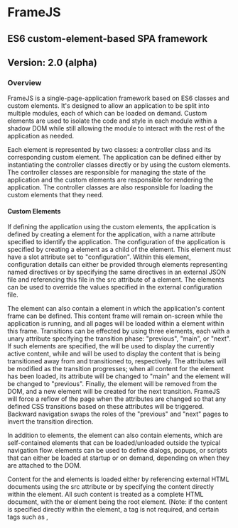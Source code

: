 # FrameJS
## ES6 custom-element-based SPA framework

## Version: 2.0 (alpha)

### Overview

FrameJS is a single-page-application framework based on ES6 classes and custom elements. It's designed to allow an
application to be split into multiple modules, each of which can be loaded on demand. Custom elements are used to
isolate the code and style in each module within a shadow DOM while still allowing the module to interact with the
rest of the application as needed.

Each element is represented by two classes: a controller class and its corresponding custom element. The application
can be defined either by instantiating the controller classes directly or by using the custom elements. The
controller classes are responsible for managing the state of the application and the custom elements are responsible
for rendering the application. The controller classes are also responsible for loading the custom elements that
they need.

#### Custom Elements

If defining the application using the custom elements, the application is defined by creating a <fjs-app> element
for the application, with a name attribute specified to identify the application. The configuration of the application
is specified by creating a <fjs-config> element as a child of the <fjs-app> element. This element must have a slot
attribute set to "configuration". Within this element, configuration details can either be provided through <fjs-property>
elements representing named directives or by specifying the same directives in an external JSON file and referencing
this file in the src attribute of a <fjs-configfile> element. The <fjs-property> elements can be used to override the
values specified in the external configuration file.

The <fjs-app> element can also contain a <fjs-frame> element in which the application's content frame can be defined.
This content frame will remain on-screen while the application is running, and all pages will be loaded within a
<fjs-page> element within this frame. Transitions can be effected by using three <fjs-page> elements, each with a
unary attribute specifying the transition phase: "previous", "main", or "next". If such elements are specified, the
<fjs-page main> will be used to display the currently active content, while <fjs-page previous> and <fjs-page next>
will be used to display the content that is being transitioned away from and transitioned to, respectively. The attributes
will be modified as the transition progresses; when all content for the <fjs-page next> element has been loaded, its
attribute will be changed to "main" and the <fjs-page main> element will be changed to "previous". Finally, the
<fjs-page previous> element will be removed from the DOM, and a new <fjs-page next> element will be created for the
next transition. FrameJS will force a reflow of the page when the attributes are changed so that any defined CSS
transitions based on these attributes will be triggered. Backward navigation swaps the roles of the "previous" and "next"
pages to invert the transition direction.

In addition to <fjs-page> elements, the <fjs-frame> element can also contain <fjs-module> elements, which are self-contained
elements that can be loaded/unloaded outside the typical navigation flow. <fjs-module> elements can be used to define
dialogs, popups, or scripts that can either be loaded at startup or on demand, depending on when they are attached to
the DOM.

Content for the <fjs-module> and <fjs-page> elements is loaded either by referencing external HTML documents using the
src attribute or by specifying the content directly within the element. All such content is treated as a complete
HTML document, with the <fjs-page> or <fjs-module> element being the root element. (Note: if the content is specified
directly within the element, a <html> tag is not required, and certain tags such as <head>, <title>, <body>, and others
that can only appear once in a document, as well as any <script> or <style> tags that are not intended to be run immediately
when the application is loaded, must be prefixed with "fjs-".) Any modules loaded in this manner may be added to either
a <fjs-loaded-modules> or <fjs-cache> element within the <fjs-app> element (only one of each such element is allowed
within the <fjs-app> element, and these will be created automatically if not specified). Modules placed in <fjs-loaded-modules>
will be loaded and run immediately when the application is loaded, while modules placed in <fjs-cache> will be loaded
immediately but will not be run until initialized by the application. Modules that are intended to be cloned and
initialized independently should be placed in <fjs-cache>, while modules that are primarily intended to be used to
compartmentalize application-wide code and style should be placed in <fjs-loaded-modules>.

#### Custom Elements

If defining the application using the controller classes, the application is defined by creating an instance of the
FrameJSApp class, using the desired app name as the single argument to the constructor. If a <fjs-app> element already
exists in the DOM with the given name, this element will be associated with the FrameJSApp instance. Otherwise, a new
<fjs-app> element will be created with the given name; this will need to be added to the DOM in order to initialize the
application. This element (of class FrameJSAppElement) can be accessed through the FrameJSApp.rootElement property.

The configuration of this application is specified in the FrameJSApp.config property, which is an object containing
the configuration directives as they would be defined in an external JSON file. (Such a file can be used instead by
calling the FrameJSApp.config.fromFile() method using the path to the file as the argument.) Modules and pages can
be defined by creating instances of the FrameJSModule and FrameJSPage classes, respectively, and added to the application
using either the FrameJSApp.loadModule() or FrameJSApp.addToCache() methods, depending on whether the module should
be loaded immediately or not. (FrameJSPage instances can only be added with the latter.) Modules and pages can also
be autoloaded en masse by referencing them in an external JSON file and specifying the path to this file as the argument
to the FrameJSApp.autoload() method, in a <fjs-property name="autoload"> element in the <fjs-config> element, or as an
autoload property in an external JSON configuration file.

The FrameJSApp class also provides methods for loading and unloading modules and pages, as well as for navigating
between pages. FrameJSApp.back() and FrameJSApp.forward() can be used as functional equivalents for the browser's
back and forward buttons, respectively. The FrameJSApp.navigate() method can be used to navigate to a specific page
or module identified by name, and the FrameJSApp.reload() method can be used to reload the current page or module.
The FrameJSApp.loadModule() and FrameJSApp.unloadModule() methods can be used to load and unload modules that are
not part of the navigation flow. The FrameJSApp.addToCache() and FrameJSApp.removeFromCache() methods can be used to
add and remove modules or pages from the cache, respectively. (Note: removing a module or page from the cache will
not unload it if it is currently loaded. To unload a module or page, use the FrameJSApp.unloadModule() method, or
the equivalent unload() method on the FrameJSModule or FrameJSPage instance.)

